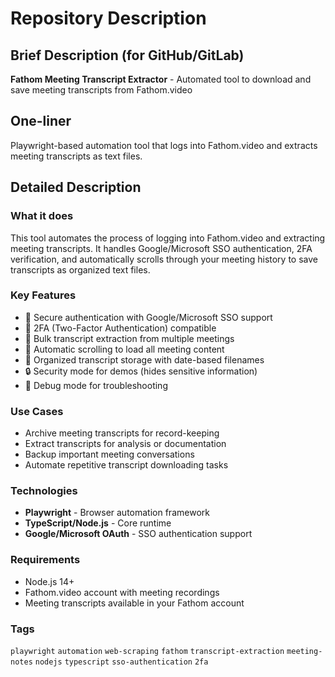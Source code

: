 # Repository Description

## Brief Description (for GitHub/GitLab)

**Fathom Meeting Transcript Extractor** - Automated tool to download and save meeting transcripts from Fathom.video

## One-liner
Playwright-based automation tool that logs into Fathom.video and extracts meeting transcripts as text files.

## Detailed Description

### What it does
This tool automates the process of logging into Fathom.video and extracting meeting transcripts. It handles Google/Microsoft SSO authentication, 2FA verification, and automatically scrolls through your meeting history to save transcripts as organized text files.

### Key Features
- 🔐 Secure authentication with Google/Microsoft SSO support
- 📱 2FA (Two-Factor Authentication) compatible
- 📄 Bulk transcript extraction from multiple meetings
- 🎯 Automatic scrolling to load all meeting content
- 💾 Organized transcript storage with date-based filenames
- 🔒 Security mode for demos (hides sensitive information)
- 🐛 Debug mode for troubleshooting

### Use Cases
- Archive meeting transcripts for record-keeping
- Extract transcripts for analysis or documentation
- Backup important meeting conversations
- Automate repetitive transcript downloading tasks

### Technologies
- **Playwright** - Browser automation framework
- **TypeScript/Node.js** - Core runtime
- **Google/Microsoft OAuth** - SSO authentication support

### Requirements
- Node.js 14+
- Fathom.video account with meeting recordings
- Meeting transcripts available in your Fathom account

### Tags
`playwright` `automation` `web-scraping` `fathom` `transcript-extraction` `meeting-notes` `nodejs` `typescript` `sso-authentication` `2fa`
